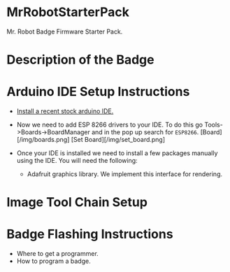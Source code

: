 # MrRobotStarterPack
Mr. Robot Badge Firmware Starter Pack.

# Description of the Badge
# Arduino IDE Setup Instructions
* [Install a recent stock arduino IDE.](https://www.arduino.cc/en/Main/Software)
* Now we need to add ESP 8266 drivers to your IDE. To do this go Tools->Boards->BoardManager and in the pop up search for `ESP8266`.
[Board][/img/boards.png]
[Set Board][/img/set_board.png]

* Once your IDE is installed we need to install a few packages manually using the IDE. You will need the following:
  * Adafruit graphics library. We implement this interface for rendering.
# Image Tool Chain Setup
# Badge Flashing Instructions
  * Where to get a programmer.
  * How to program a badge.